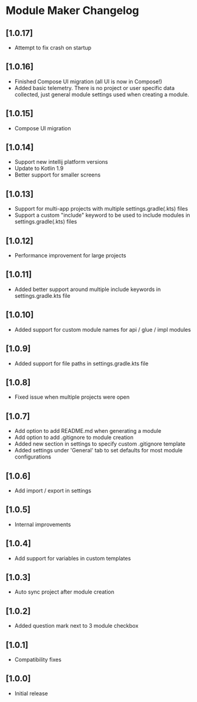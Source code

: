 # Module Maker Changelog

## [1.0.17]
- Attempt to fix crash on startup

## [1.0.16]
- Finished Compose UI migration (all UI is now in Compose!)
- Added basic telemetry. There is no project or user specific data collected, just general module settings used when creating a module.

## [1.0.15]
- Compose UI migration

## [1.0.14]
- Support new intellij platform versions
- Update to Kotlin 1.9
- Better support for smaller screens

## [1.0.13]
- Support for multi-app projects with multiple settings.gradle(.kts) files
- Support a custom "include" keyword to be used to include modules in settings.gradle(.kts) files

## [1.0.12]
- Performance improvement for large projects

## [1.0.11]
- Added better support around multiple include keywords in settings.gradle.kts file

## [1.0.10]
- Added support for custom module names for api / glue / impl modules

## [1.0.9]
- Added support for file paths in settings.gradle.kts file

## [1.0.8]
- Fixed issue when multiple projects were open

## [1.0.7]
- Add option to add README.md when generating a module
- Add option to add .gitignore to module creation
- Added new section in settings to specify custom .gitignore template
- Added settings under 'General' tab to set defaults for most module configurations

## [1.0.6]
- Add import / export in settings

## [1.0.5]
- Internal improvements

## [1.0.4]
- Add support for variables in custom templates

## [1.0.3]
- Auto sync project after module creation

## [1.0.2]
- Added question mark next to 3 module checkbox

## [1.0.1]
- Compatibility fixes

## [1.0.0]
- Initial release
